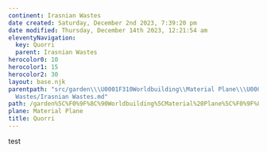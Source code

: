 ```yaml
---
continent: Irasnian Wastes
date created: Saturday, December 2nd 2023, 7:39:20 pm
date modified: Thursday, December 14th 2023, 12:21:54 am
eleventyNavigation:
  key: Quorri
  parent: Irasnian Wastes
herocolor0: 10
herocolor1: 15
herocolor2: 30
layout: base.njk
parentpath: "src/garden\\\U0001F310Worldbuilding\\Material Plane\\\U0001F3DC️Irasnian
  Wastes/Irasnian Wastes.md"
path: /garden%5C%F0%9F%8C%90Worldbuilding%5CMaterial%20Plane%5C%F0%9F%8F%9C%EF%B8%8FIrasnian%20Wastes%5CFactions/Quorri/
plane: Material Plane
title: Quorri
---
```


test